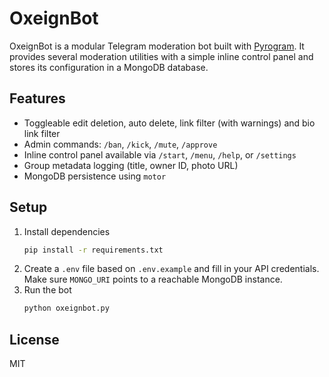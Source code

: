 # OxeignBot

OxeignBot is a modular Telegram moderation bot built with [Pyrogram](https://docs.pyrogram.org/). It provides several moderation utilities with a simple inline control panel and stores its configuration in a MongoDB database.

## Features

- Toggleable edit deletion, auto delete, link filter (with warnings) and bio link filter
- Admin commands: `/ban`, `/kick`, `/mute`, `/approve`
- Inline control panel available via `/start`, `/menu`, `/help`, or `/settings`
- Group metadata logging (title, owner ID, photo URL)
- MongoDB persistence using `motor`

## Setup

1. Install dependencies
   ```bash
   pip install -r requirements.txt
   ```
2. Create a `.env` file based on `.env.example` and fill in your API credentials.
   Make sure `MONGO_URI` points to a reachable MongoDB instance.
3. Run the bot
   ```bash
   python oxeignbot.py
   ```

## License

MIT
